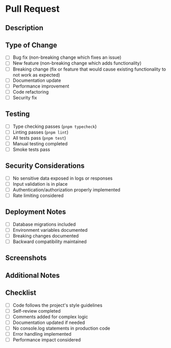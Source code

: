 # Pull Request

## Description
<!-- Brief description of the changes made -->

## Type of Change
<!-- Mark the relevant option with an "x" -->
- [ ] Bug fix (non-breaking change which fixes an issue)
- [ ] New feature (non-breaking change which adds functionality)
- [ ] Breaking change (fix or feature that would cause existing functionality to not work as expected)
- [ ] Documentation update
- [ ] Performance improvement
- [ ] Code refactoring
- [ ] Security fix

## Testing
<!-- Describe the tests you ran to verify your changes -->
- [ ] Type checking passes (`pnpm typecheck`)
- [ ] Linting passes (`pnpm lint`)
- [ ] All tests pass (`pnpm test`)
- [ ] Manual testing completed
- [ ] Smoke tests pass

## Security Considerations
<!-- If applicable, describe any security implications -->
- [ ] No sensitive data exposed in logs or responses
- [ ] Input validation is in place
- [ ] Authentication/authorization properly implemented
- [ ] Rate limiting considered

## Deployment Notes
<!-- Any special deployment considerations -->
- [ ] Database migrations included
- [ ] Environment variables documented
- [ ] Breaking changes documented
- [ ] Backward compatibility maintained

## Screenshots
<!-- If applicable, add screenshots to help explain your changes -->

## Additional Notes
<!-- Any other information that reviewers should know -->

## Checklist
- [ ] Code follows the project's style guidelines
- [ ] Self-review completed
- [ ] Comments added for complex logic
- [ ] Documentation updated if needed
- [ ] No console.log statements in production code
- [ ] Error handling implemented
- [ ] Performance impact considered